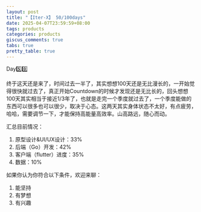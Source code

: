 ```yaml
---
layout: post
title: "【Iter-X】 50/100days"
date: 2025-04-07T23:59:59+08:00
tags: products
categories: products
giscus_comments: true
tabs: true
pretty_table: true
---
```


Day5️⃣0️⃣

终于这天还是来了，时间过去一半了，其实想想100天还是无比漫长的，一开始觉得很快就过去了，真正开始Countdown的时候才发现还是无比长的，回头想想100天其实相当于接近1/3年了，也就是走完一个季度就过去了，一个季度能做的东西可以很多也可以很少，取决于心态。这两天其实身体状态不太好，有点疲劳，哈哈，需要调节一下，才能保持高能量高效率。山高路远，随心而动。

汇总目前情况：

1. 原型设计&UI/UX设计：33%
2. 后端（Go）开发：42%
3. 客户端（flutter）进度：35%
4. 数据：10%

如果你认为你符合以下条件，欢迎来聊：

1. 能坚持
2. 有梦想
3. 有兴趣
